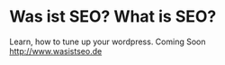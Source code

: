 # Was ist SEO? What is SEO? 
Learn, how to tune up your wordpress.
Coming Soon http://www.wasistseo.de
